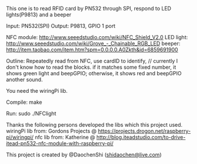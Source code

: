 This one is to read RFID card by PN532 through SPI, respond to LED lights(P9813) and a beeper

Input:	PN532(SPI)
Output:	P9813, GPIO 1 port 

NFC module:	http://www.seeedstudio.com/wiki/NFC_Shield_V2.0
LED light:	http://www.seeedstudio.com/wiki/Grove_-_Chainable_RGB_LED
beeper:		http://item.taobao.com/item.htm?spm=0.0.0.0.A0Zkth&id=6859691900


Outline:
Repeatedly read from NFC, use cardID to identify,	// currently I don't know how to read the blocks.
if it matches some fixed number, it shows green light and beepGPIO;
otherwise, it shows red and beepGPIO another sound.

You need the wiringPi lib.

Compile: 
make

Run:
sudo ./NFClight


Thanks the following persons developed the libs which this project used.
wiringPi lib from:	Gordons Projects @ https://projects.drogon.net/raspberry-pi/wiringpi/
nfc lib from:		Katherine @ http://blog.iteadstudio.com/to-drive-itead-pn532-nfc-module-with-raspberry-pi/

This project is created by @DaochenShi (shidaochen@live.com)

